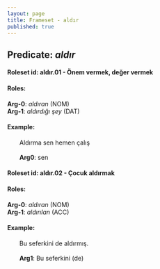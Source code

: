 ```yaml
---
layout: page
title: Frameset - aldır
published: true
---
```

<h2>Predicate: <i>aldır</i></h2>
<h4>Roleset id: aldır.01 - Önem vermek, değer vermek<br>
<h4>Roles:</h4>
<b>Arg-0</b>: <i>aldıran</i>  (NOM) <br>
<b>Arg-1</b>: <i>aldırdığı şey</i>  (DAT) <br>
<h4>Example:</h4>
&emsp;&emsp;Aldırma sen hemen çalış<br><br>
&emsp;&emsp;<b>Arg0</b>:  sen<br>

<h4>Roleset id: aldır.02 - Çocuk aldırmak<br>
<h4>Roles:</h4>
<b>Arg-0</b>: <i>aldıran</i>  (NOM) <br>
<b>Arg-1</b>: <i>aldırılan</i>  (ACC) <br>
<h4>Example:</h4>
&emsp;&emsp;Bu seferkini de aldırmış.<br><br>
&emsp;&emsp;<b>Arg1</b>:  Bu seferkini (de)<br>

